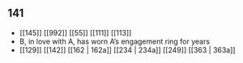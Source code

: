 ## 141
- [[145]] [[992]] [[55]] [[111]] [[113]] 
- B, in love with A, has worn A’s engagement ring for years
- [[129]] [[142]] [[162 | 162a]] [[234 | 234a]] [[249]] [[363 | 363a]] 

